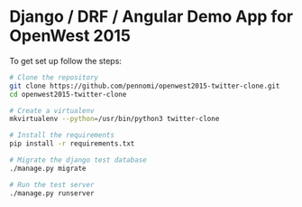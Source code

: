 # Django / DRF / Angular Demo App for OpenWest 2015

To get set up follow the steps:

```bash
# Clone the repository
git clone https://github.com/pennomi/openwest2015-twitter-clone.git
cd openwest2015-twitter-clone

# Create a virtualenv
mkvirtualenv --python=/usr/bin/python3 twitter-clone

# Install the requirements
pip install -r requirements.txt

# Migrate the django test database
./manage.py migrate

# Run the test server
./manage.py runserver
```
